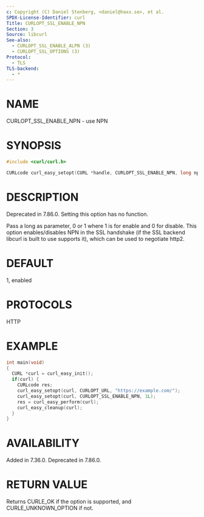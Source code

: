 ```yaml
---
c: Copyright (C) Daniel Stenberg, <daniel@haxx.se>, et al.
SPDX-License-Identifier: curl
Title: CURLOPT_SSL_ENABLE_NPN
Section: 3
Source: libcurl
See-also:
  - CURLOPT_SSL_ENABLE_ALPN (3)
  - CURLOPT_SSL_OPTIONS (3)
Protocol:
  - TLS
TLS-backend:
  - *
---
```


# NAME

CURLOPT_SSL_ENABLE_NPN - use NPN

# SYNOPSIS

~~~c
#include <curl/curl.h>

CURLcode curl_easy_setopt(CURL *handle, CURLOPT_SSL_ENABLE_NPN, long npn);
~~~

# DESCRIPTION

Deprecated in 7.86.0. Setting this option has no function.

Pass a long as parameter, 0 or 1 where 1 is for enable and 0 for disable. This
option enables/disables NPN in the SSL handshake (if the SSL backend libcurl
is built to use supports it), which can be used to negotiate http2.

# DEFAULT

1, enabled

# PROTOCOLS

HTTP

# EXAMPLE

~~~c
int main(void)
{
  CURL *curl = curl_easy_init();
  if(curl) {
    CURLcode res;
    curl_easy_setopt(curl, CURLOPT_URL, "https://example.com/");
    curl_easy_setopt(curl, CURLOPT_SSL_ENABLE_NPN, 1L);
    res = curl_easy_perform(curl);
    curl_easy_cleanup(curl);
  }
}
~~~

# AVAILABILITY

Added in 7.36.0. Deprecated in 7.86.0.

# RETURN VALUE

Returns CURLE_OK if the option is supported, and CURLE_UNKNOWN_OPTION if not.
